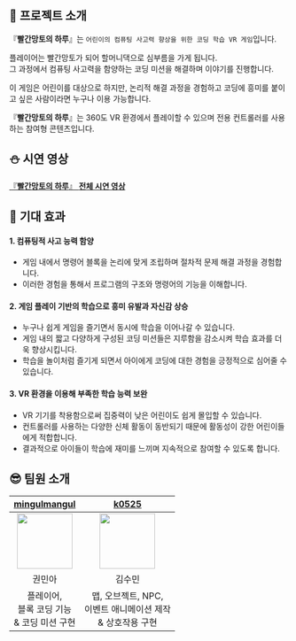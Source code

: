 ## 🌹 프로젝트 소개

『**빨간망토의 하루**』는 `어린이의 컴퓨팅 사고력 향상을 위한 코딩 학습 VR 게임`입니다.

플레이어는 빨간망토가 되어 할머니댁으로 심부름을 가게 됩니다. <br>
그 과정에서 컴퓨팅 사고력을 함양하는 코딩 미션을 해결하며 이야기를 진행합니다. 

이 게임은 어린이를 대상으로 하지만, 논리적 해결 과정을 경험하고 코딩에 흥미를 붙이고 싶은 사람이라면 누구나 이용 가능합니다. 

『**빨간망토의 하루**』는 360도 VR 환경에서 플레이할 수 있으며 전용 컨트롤러를 사용하는 참여형 콘텐츠입니다.

## :snowman: 시연 영상

[『**빨간망토의 하루**』 **전체 시연 영상**](https://www.youtube.com/watch?v=IwZadkbtyZI)

## 💚 기대 효과

#### 1. 컴퓨팅적 사고 능력 함양

   - 게임 내에서 명령어 블록을 논리에 맞게 조립하며 절차적 문제 해결 과정을 경험합니다.
   - 이러한 경험을 통해서 프로그램의 구조와 명령어의 기능을 이해합니다.

#### 2. 게임 플레이 기반의 학습으로 흥미 유발과 자신감 상승

   - 누구나 쉽게 게임을 즐기면서 동시에 학습을 이어나갈 수 있습니다.
   - 게임 내의 짧고 다양하게 구성된 코딩 미션들은 지루함을 감소시켜 학습 효과를 더욱 향상시킵니다.
   - 학습을 놀이처럼 즐기게 되면서 아이에게 코딩에 대한 경험을 긍정적으로 심어줄 수 있습니다.

#### 3. VR 환경을 이용해 부족한 학습 능력 보완

   - VR 기기를 착용함으로써 집중력이 낮은 어린이도 쉽게 몰입할 수 있습니다.
   - 컨트롤러를 사용하는 다양한 신체 활동이 동반되기 때문에 활동성이 강한 어린이들에게 적합합니다. 
   - 결과적으로 아이들이 학습에 재미를 느끼며 지속적으로 참여할 수 있도록 합니다. 

## 😎 팀원 소개

[mingulmangul](https://github.com/mingulmangul)|[k0525](https://github.com/k0525)
:---:|:---:
<img src="https://avatars.githubusercontent.com/u/71026706?v=4"  width="100" height="100">|<img src="https://avatars.githubusercontent.com/u/62009276?v=4"  width="100" height="100">
권민아|김수민
플레이어,<br>블록 코딩 기능<br>& 코딩 미션 구현|맵, 오브젝트, NPC,<br>이벤트 애니메이션 제작<br>& 상호작용 구현
